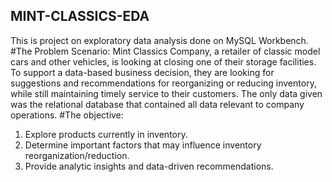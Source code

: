 ## MINT-CLASSICS-EDA
This is project on exploratory data analysis done on MySQL Workbench. 
#The Problem Scenario:
     Mint Classics Company, a retailer of classic model cars and other vehicles, is looking at closing one of their storage facilities. To support a data-based business decision, they are looking for suggestions and recommendations for reorganizing or reducing inventory, while still maintaining timely service to their customers.
     The only data given was the relational database that contained all data relevant to company operations.
#The objective:
1. Explore products currently in inventory.
2. Determine important factors that may influence inventory reorganization/reduction.
3. Provide analytic insights and data-driven recommendations.
